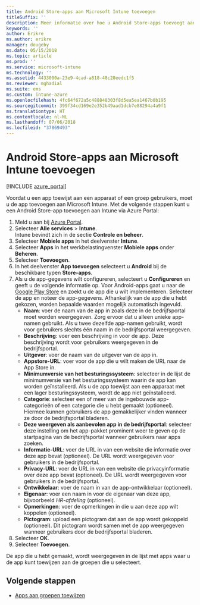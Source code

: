 ```yaml
---
title: Android Store-apps aan Microsoft Intune toevoegen
titleSuffix: ''
description: Meer informatie over hoe u Android Store-apps toevoegt aan Microsoft Intune.
keywords: ''
author: Erikre
ms.author: erikre
manager: dougeby
ms.date: 05/15/2018
ms.topic: article
ms.prod: ''
ms.service: microsoft-intune
ms.technology: ''
ms.assetid: 4433000a-23e9-4cad-a818-48c28eedc1f5
ms.reviewer: mghadial
ms.suite: ems
ms.custom: intune-azure
ms.openlocfilehash: 4fc64f672a5c488848303f8d5ea5ea1467b0b195
ms.sourcegitcommit: 399f34cd169e2e352b49aad1dcb7e88294a4a9f1
ms.translationtype: HT
ms.contentlocale: nl-NL
ms.lasthandoff: 07/06/2018
ms.locfileid: "37869493"
---
```

# <a name="add-android-store-apps-to-microsoft-intune"></a>Android Store-apps aan Microsoft Intune toevoegen

[!INCLUDE [azure_portal](./includes/azure_portal.md)]

Voordat u een app toewijst aan een apparaat of een groep gebruikers, moet u de app toevoegen aan Microsoft Intune. Met de volgende stappen kunt u een Android Store-app toevoegen aan Intune via Azure Portal:

1. Meld u aan bij [Azure Portal](https://portal.azure.com).
2. Selecteer **Alle services** > **Intune**.  
    Intune bevindt zich in de sectie **Controle en beheer**.
3. Selecteer **Mobiele apps** in het deelvenster **Intune**.
4. Selecteer **Apps** in het werkbelastingvenster **Mobiele apps** onder **Beheren**.
5. Selecteer **Toevoegen**.
6. In het deelvenster **App toevoegen** selecteert u **Android** bij de beschikbare typen **Store-apps**.
7. Als u de app-gegevens wilt configureren, selecteert u **Configureren** en geeft u de volgende informatie op. Voor Android-apps gaat u naar de [Google Play Store](https://play.google.com/store) en zoekt u de app die u wilt implementeren. Selecteer de app en noteer de app-gegevens. Afhankelijk van de app die u hebt gekozen, worden bepaalde waarden mogelijk automatisch ingevuld.
    - **Naam**: voer de naam van de app in zoals deze in de bedrijfsportal moet worden weergegeven. Zorg ervoor dat u alleen unieke app-namen gebruikt. Als u twee dezelfde app-namen gebruikt, wordt voor gebruikers slechts één naam in de bedrijfsportal weergegeven.
    - **Beschrijving**: voer een beschrijving in voor de app. Deze beschrijving wordt voor gebruikers weergegeven in de bedrijfsportal.
    - **Uitgever**: voer de naam van de uitgever van de app in.
    - **Appstore-URL**: voer voor de app die u wilt maken de URL naar de App Store in.
    - **Minimumversie van het besturingssysteem**: selecteer in de lijst de minimumversie van het besturingssysteem waarin de app kan worden geïnstalleerd. Als u de app toewijst aan een apparaat met een lager besturingssysteem, wordt de app niet geïnstalleerd.
    - **Categorie**: selecteer een of meer van de ingebouwde app-categorieën of een categorie die u hebt gemaakt (optioneel). Hiermee kunnen gebruikers de app gemakkelijker vinden wanneer ze door de bedrijfsportal bladeren.
    - **Deze weergeven als aanbevolen app in de bedrijfsportal**: selecteer deze instelling om het app-pakket prominent weer te geven op de startpagina van de bedrijfsportal wanneer gebruikers naar apps zoeken.
    - **Informatie-URL**: voer de URL in van een website die informatie over deze app bevat (optioneel). De URL wordt weergegeven voor gebruikers in de bedrijfsportal.
    - **Privacy-URL**: voer de URL in van een website die privacyinformatie over deze app bevat (optioneel). De URL wordt weergegeven voor gebruikers in de bedrijfsportal.
    - **Ontwikkelaar**: voer de naam in van de app-ontwikkelaar (optioneel).
    - **Eigenaar**: voer een naam in voor de eigenaar van deze app, bijvoorbeeld *HR-afdeling* (optioneel).
    - **Opmerkingen**: voer de opmerkingen in die u aan deze app wilt koppelen (optioneel).
    - **Pictogram**: upload een pictogram dat aan de app wordt gekoppeld (optioneel). Dit pictogram wordt samen met de app weergegeven wanneer gebruikers door de bedrijfsportal bladeren.
1. Selecteer **OK**.
2. Selecteer **Toevoegen**.

De app die u hebt gemaakt, wordt weergegeven in de lijst met apps waar u de app kunt toewijzen aan de groepen die u selecteert. 

## <a name="next-steps"></a>Volgende stappen

- [Apps aan groepen toewijzen](apps-deploy.md)
